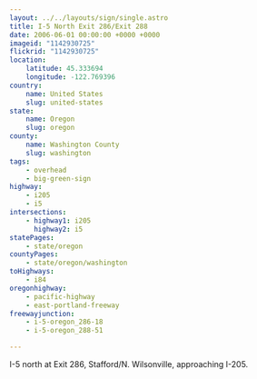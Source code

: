 ```yaml
---
layout: ../../layouts/sign/single.astro
title: I-5 North Exit 286/Exit 288
date: 2006-06-01 00:00:00 +0000 +0000
imageid: "1142930725"
flickrid: "1142930725"
location:
    latitude: 45.333694
    longitude: -122.769396
country:
    name: United States
    slug: united-states
state:
    name: Oregon
    slug: oregon
county:
    name: Washington County
    slug: washington
tags:
    - overhead
    - big-green-sign
highway:
    - i205
    - i5
intersections:
    - highway1: i205
      highway2: i5
statePages:
    - state/oregon
countyPages:
    - state/oregon/washington
toHighways:
    - i84
oregonhighway:
    - pacific-highway
    - east-portland-freeway
freewayjunction:
    - i-5-oregon_286-18
    - i-5-oregon_288-51

---
```

I-5 north at Exit 286, Stafford/N. Wilsonville, approaching I-205.